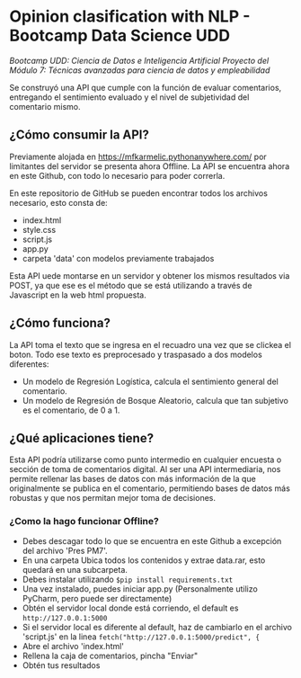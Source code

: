 # Opinion clasification with NLP - Bootcamp Data Science UDD

*Bootcamp UDD: Ciencia de Datos e Inteligencia Artificial Proyecto del Módulo 7: Técnicas avanzadas para ciencia de datos y empleabilidad*

Se construyó una API que cumple con la función de evaluar comentarios, entregando el sentimiento evaluado y el nivel de subjetividad del comentario mismo.

## ¿Cómo consumir la API?

Previamente alojada en https://mfkarmelic.pythonanywhere.com/ por limitantes del servidor se presenta ahora Offline.
La API se encuentra ahora en este Github, con todo lo necesario para poder correrla.

En este repositorio de GitHub se pueden encontrar todos los archivos necesario, esto consta de:
- index.html
- style.css
- script.js
- app.py
- carpeta 'data' con modelos previamente trabajados

Esta API uede montarse en un servidor y obtener los mismos resultados via POST, ya que ese es el método que se está utilizando a través de Javascript en la web html propuesta.

## ¿Cómo funciona?

La API toma el texto que se ingresa en el recuadro una vez que se clickea el boton. Todo ese texto es preprocesado y traspasado a dos modelos diferentes:
- Un modelo de Regresión Logística, calcula el sentimiento general del comentario.
- Un modelo de Regresión de Bosque Aleatorio, calcula que tan subjetivo es el comentario, de 0 a 1.

## ¿Qué aplicaciones tiene?

Esta API podría utilizarse como punto intermedio en cualquier encuesta o sección de toma de comentarios digital. Al ser una API intermediaria, nos permite rellenar las bases de datos con más información de la que originalmente se publica en el comentario, permitiendo bases de datos más robustas y que nos permitan mejor toma de decisiones.

### ¿Como la hago funcionar Offline?

- Debes descagar todo lo que se encuentra en este Github a excepción del archivo 'Pres PM7'.
- En una carpeta Ubica todos los contenidos y extrae data.rar, esto quedará en una subcarpeta.
- Debes instalar utilizando ``$pip install requirements.txt``
- Una vez instalado, puedes iniciar app.py (Personalmente utilizo PyCharm, pero puede ser directamente)
- Obtén el servidor local donde está corriendo, el default es ``http://127.0.0.1:5000``
- Si el servidor local es diferente al default, haz de cambiarlo en el archivo 'script.js' en la linea ``fetch("http://127.0.0.1:5000/predict", {``
- Abre el archivo 'index.html'
- Rellena la caja de comentarios, pincha "Enviar"
- Obtén tus resultados
